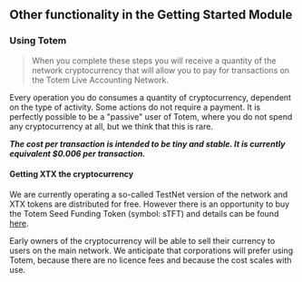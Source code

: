 ## Other functionality in the Getting Started Module

### Using Totem

> When you complete these steps you will receive a quantity of the network cryptocurrency that will allow you to pay for transactions on the Totem Live Accounting Network.

Every operation you do consumes a quantity of cryptocurrency, dependent on the type of activity. Some actions do not require a payment. It is perfectly possible to be a "passive" user of Totem, where you do not spend any cryptocurrency at all, but we think that this is rare.

_**The cost per transaction is intended to be tiny and stable. It is currently equivalent $0.006 per transaction.**_

#### Getting XTX the cryptocurrency

We are currently operating a so-called TestNet version of the network and XTX tokens are distributed for free. However there is an opportunity to buy the Totem Seed Funding Token (symbol: sTFT) and details can be found [here](information/issuance/funding-token.md).

Early owners of the cryptocurrency will be able to sell their currency to users on the main network. We anticipate that corporations will prefer using Totem, because there are no licence fees and because the cost scales with use.

<!-- To read more about this see the [**About the Crowdsale**](crowdsale-docs/crowdsale.md) documents. -->